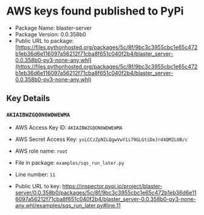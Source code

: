 # AWS keys found published to PyPi

* Package Name: blaster-server
* Package Version: 0.0.358b0
* Public URL to package: [https://files.pythonhosted.org/packages/5c/8f/9bc3c3955cbc1e65c472b1eb36d6e116097a56212f71cba8f651c040f2b4/blaster_server-0.0.358b0-py3-none-any.whl](https://files.pythonhosted.org/packages/5c/8f/9bc3c3955cbc1e65c472b1eb36d6e116097a56212f71cba8f651c040f2b4/blaster_server-0.0.358b0-py3-none-any.whl)

## Key Details

### `AKIAIBWZGQON6WDWEWMA`

* AWS Access Key ID: `AKIAIBWZGQON6WDWEWMA`
* AWS Secret Access Key: `ysLCCzZpNILQgwVwY1i79GLGtiDeJrd4QM2LUB/c` 
* AWS role name: `root`
* File in package: `examples/sqs_run_later.py`
* Line number: `11`

* Public URL to key: https://inspector.pypi.io/project/blaster-server/0.0.358b0/packages/5c/8f/9bc3c3955cbc1e65c472b1eb36d6e116097a56212f71cba8f651c040f2b4/blaster_server-0.0.358b0-py3-none-any.whl/examples/sqs_run_later.py#line.11


